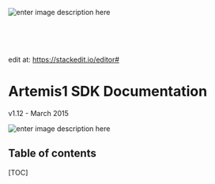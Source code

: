 

![enter image description here](http://rhodes2.api.algocian.com/client/algocian-logo.png)

<br>
<br>
<br>


edit at: 
https://stackedit.io/editor#





# Artemis1 SDK Documentation 

v1.12 - March 2015

![enter image description here](http://alg11.api.algocian.com/Artemis1_logo1s.png) 




## Table of contents

[TOC]
